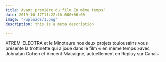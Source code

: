 ```yaml
---
title: Avant première du film En même temps"
date: 2019-10-17T11:22:16.000+06:00
image: "/uploads/1.png"
description: this is a meta description

---
```

XTREM-ELECTRA et le Minotaure nos deux projets toulousains vous présente la trottinette qui a joué dans le film « en même temps »avec Johnatan Cohen et Vincent Macaigne, actuellement en Replay sur Canal+.